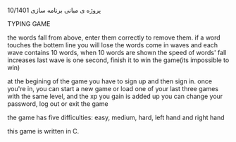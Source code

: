 پروژه ی مبانی برنامه سازی
10/1401

TYPING GAME

the words fall from above, enter them correctly to remove them.
if a word touches the bottem line you will lose
the words come in waves and each wave contains 10 words, when 10 words are shown the speed of words' fall increases
last wave is one second, finish it to win the game(its impossible to win)

at the begining of the game you have to sign up and then sign in.
once you're in, you can start a new game or load one of your last three games with the same level, and the xp you gain is added up
you can change your password, log out or exit the game

the game has five difficulties: easy, medium, hard, left hand and right hand

this game is written in C.
